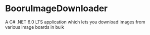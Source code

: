 # BooruImageDownloader
A C# .NET 6.0 LTS application which lets you download images from various image boards in bulk
